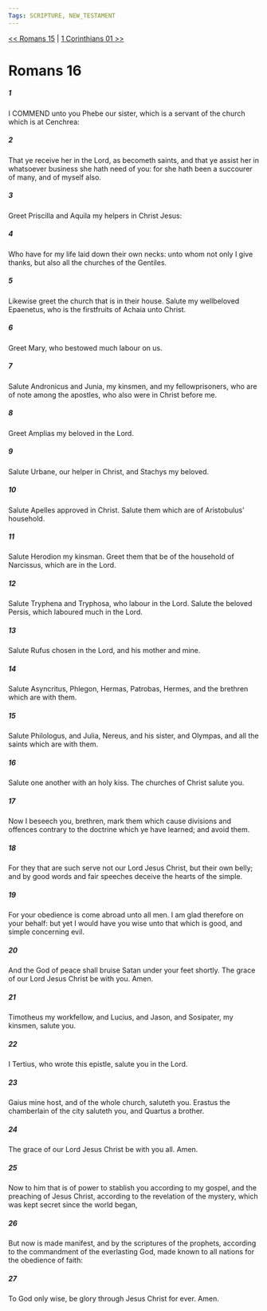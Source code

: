 ```yaml
---
Tags: SCRIPTURE, NEW_TESTAMENT
---
```


[<< Romans 15](NEW_TESTAMENT/06_Romans/Romans_15.md) | [1 Corinthians 01 >>](NEW_TESTAMENT/07_1_Corinthians/1_Corinthians_01.md)

# Romans 16

##### 1
 I COMMEND unto you Phebe our sister, which is a servant of the church which is at Cenchrea:
##### 2
 That ye receive her in the Lord, as becometh saints, and that ye assist her in whatsoever business she hath need of you: for she hath been a succourer of many, and of myself also.
##### 3
 Greet Priscilla and Aquila my helpers in Christ Jesus:
##### 4
 Who have for my life laid down their own necks: unto whom not only I give thanks, but also all the churches of the Gentiles.
##### 5
 Likewise greet the church that is in their house. Salute my wellbeloved Epaenetus, who is the firstfruits of Achaia unto Christ.
##### 6
 Greet Mary, who bestowed much labour on us.
##### 7
 Salute Andronicus and Junia, my kinsmen, and my fellowprisoners, who are of note among the apostles, who also were in Christ before me.
##### 8
 Greet Amplias my beloved in the Lord.
##### 9
 Salute Urbane, our helper in Christ, and Stachys my beloved.
##### 10
 Salute Apelles approved in Christ. Salute them which are of Aristobulus' household.
##### 11
 Salute Herodion my kinsman. Greet them that be of the household of Narcissus, which are in the Lord.
##### 12
 Salute Tryphena and Tryphosa, who labour in the Lord. Salute the beloved Persis, which laboured much in the Lord.
##### 13
 Salute Rufus chosen in the Lord, and his mother and mine.
##### 14
 Salute Asyncritus, Phlegon, Hermas, Patrobas, Hermes, and the brethren which are with them.
##### 15
 Salute Philologus, and Julia, Nereus, and his sister, and Olympas, and all the saints which are with them.
##### 16
 Salute one another with an holy kiss. The churches of Christ salute you.
##### 17
 Now I beseech you, brethren, mark them which cause divisions and offences contrary to the doctrine which ye have learned; and avoid them.
##### 18
 For they that are such serve not our Lord Jesus Christ, but their own belly; and by good words and fair speeches deceive the hearts of the simple.
##### 19
 For your obedience is come abroad unto all men. I am glad therefore on your behalf: but yet I would have you wise unto that which is good, and simple concerning evil.
##### 20
 And the God of peace shall bruise Satan under your feet shortly. The grace of our Lord Jesus Christ be with you. Amen.
##### 21
 Timotheus my workfellow, and Lucius, and Jason, and Sosipater, my kinsmen, salute you.
##### 22
 I Tertius, who wrote this epistle, salute you in the Lord.
##### 23
 Gaius mine host, and of the whole church, saluteth you. Erastus the chamberlain of the city saluteth you, and Quartus a brother.
##### 24
 The grace of our Lord Jesus Christ be with you all. Amen.
##### 25
 Now to him that is of power to stablish you according to my gospel, and the preaching of Jesus Christ, according to the revelation of the mystery, which was kept secret since the world began,
##### 26
 But now is made manifest, and by the scriptures of the prophets, according to the commandment of the everlasting God, made known to all nations for the obedience of faith:
##### 27
 To God only wise, be glory through Jesus Christ for ever. Amen.
